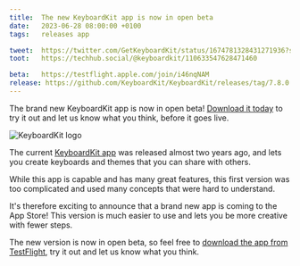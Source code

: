 ```yaml
---
title:  The new KeyboardKit app is now in open beta
date:   2023-06-28 08:00:00 +0100
tags:   releases app

tweet:  https://twitter.com/GetKeyboardKit/status/1674781328431271936?s=20
toot:   https://techhub.social/@keyboardkit/110633547628471460

beta:   https://testflight.apple.com/join/i46nqNAM
release: https://github.com/KeyboardKit/KeyboardKit/releases/tag/7.8.0
---
```


The brand new KeyboardKit app is now in open beta! [Download it today]({{page.beta}}) to try it out and let us know what you think, before it goes live.

![KeyboardKit logo]({{page.image}})

The current [KeyboardKit app]({{site.urls.appstore}}) was released almost two years ago, and lets you create keyboards and themes that you can share with others.

While this app is capable and has many great features, this first version was too complicated and used many concepts that were hard to understand.

It's therefore exciting to announce that a brand new app is coming to the App Store! This version is much easier to use and lets you be more creative with fewer steps.

The new version is now in open beta, so feel free to [download the app from TestFlight]({{page.beta}}), try it out and let us know what you think.